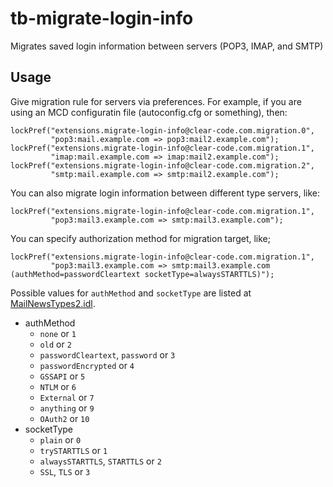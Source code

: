 # tb-migrate-login-info

Migrates saved login information between servers (POP3, IMAP, and SMTP)

## Usage

Give migration rule for servers via preferences.
For example, if you are using an MCD configuratin file (autoconfig.cfg or something), then:

~~~
lockPref("extensions.migrate-login-info@clear-code.com.migration.0",
         "pop3:mail.example.com => pop3:mail2.example.com");
lockPref("extensions.migrate-login-info@clear-code.com.migration.1",
         "imap:mail.example.com => imap:mail2.example.com");
lockPref("extensions.migrate-login-info@clear-code.com.migration.2",
         "smtp:mail.example.com => smtp:mail2.example.com");
~~~

You can also migrate login information between different type servers, like:

~~~
lockPref("extensions.migrate-login-info@clear-code.com.migration.1",
         "pop3:mail3.example.com => smtp:mail3.example.com");
~~~

You can specify authorization method for migration target, like;

~~~
lockPref("extensions.migrate-login-info@clear-code.com.migration.1",
         "pop3:mail3.example.com => smtp:mail3.example.com (authMethod=passwordCleartext socketType=alwaysSTARTTLS)");
~~~

Possible values for `authMethod` and `socketType` are listed at [MailNewsTypes2.idl](https://dxr.mozilla.org/comm-central/source/mailnews/base/public/MailNewsTypes2.idl).

 * authMethod
   * `none` or `1`
   * `old` or `2`
   * `passwordCleartext`, `password` or `3`
   * `passwordEncrypted` or `4`
   * `GSSAPI` or `5`
   * `NTLM` or `6`
   * `External` or `7`
   * `anything` or `9`
   * `OAuth2` or `10`
 * socketType
   * `plain` or `0`
   * `trySTARTTLS` or `1`
   * `alwaysSTARTTLS`, `STARTTLS` or `2`
   * `SSL`, `TLS` or `3`
